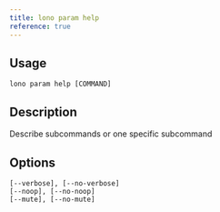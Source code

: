 ```yaml
---
title: lono param help
reference: true
---
```


## Usage

    lono param help [COMMAND]

## Description

Describe subcommands or one specific subcommand


## Options

```
[--verbose], [--no-verbose]
[--noop], [--no-noop]
[--mute], [--no-mute]
```
